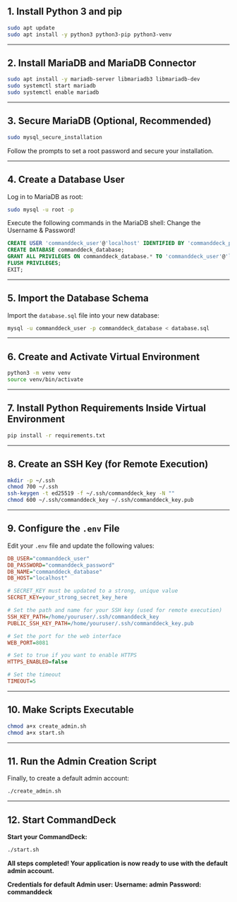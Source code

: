 ## 1. Install Python 3 and pip

```bash
sudo apt update
sudo apt install -y python3 python3-pip python3-venv
```


---

## 2. Install MariaDB and MariaDB Connector

```bash
sudo apt install -y mariadb-server libmariadb3 libmariadb-dev
sudo systemctl start mariadb
sudo systemctl enable mariadb
```


---

## 3. Secure MariaDB (Optional, Recommended)

```bash
sudo mysql_secure_installation
```

Follow the prompts to set a root password and secure your installation.

---

## 4. Create a Database User

Log in to MariaDB as root:

```bash
sudo mysql -u root -p
```

Execute the following commands in the MariaDB shell:
Change the Username & Password!

```sql
CREATE USER 'commanddeck_user'@'localhost' IDENTIFIED BY 'commanddeck_password';
CREATE DATABASE commanddeck_database;
GRANT ALL PRIVILEGES ON commanddeck_database.* TO 'commanddeck_user'@'localhost';
FLUSH PRIVILEGES;
EXIT;
```


---

## 5. Import the Database Schema

Import the `database.sql` file into your new database:

```bash
mysql -u commanddeck_user -p commanddeck_database < database.sql
```


---

## 6. Create and Activate Virtual Environment

```bash
python3 -m venv venv
source venv/bin/activate
```


---

## 7. Install Python Requirements Inside Virtual Environment

```bash
pip install -r requirements.txt
```


---

## 8. Create an SSH Key (for Remote Execution)

```bash
mkdir -p ~/.ssh
chmod 700 ~/.ssh
ssh-keygen -t ed25519 -f ~/.ssh/commanddeck_key -N ""
chmod 600 ~/.ssh/commanddeck_key ~/.ssh/commanddeck_key.pub
```


---

## 9. Configure the `.env` File

Edit your `.env` file and update the following values:

```ini
DB_USER="commanddeck_user"
DB_PASSWORD="commanddeck_password"
DB_NAME="commanddeck_database"
DB_HOST="localhost"

# SECRET_KEY must be updated to a strong, unique value
SECRET_KEY=your_strong_secret_key_here

# Set the path and name for your SSH key (used for remote execution)
SSH_KEY_PATH=/home/youruser/.ssh/commanddeck_key
PUBLIC_SSH_KEY_PATH=/home/youruser/.ssh/commanddeck_key.pub

# Set the port for the web interface
WEB_PORT=8081

# Set to true if you want to enable HTTPS
HTTPS_ENABLED=false

# Set the timeout
TIMEOUT=5
```


---

## 10. Make Scripts Executable

```bash
chmod a+x create_admin.sh
chmod a+x start.sh
```


---

## 11. Run the Admin Creation Script

Finally, to create a default admin account:

```bash
./create_admin.sh
```


---

## 12. Start CommandDeck

**Start your CommandDeck:**

```bash
./start.sh
```

**All steps completed! Your application is now ready to use with the default admin account.**

**Credentials for default Admin user:**
**Username: admin**
**Password: commanddeck**
